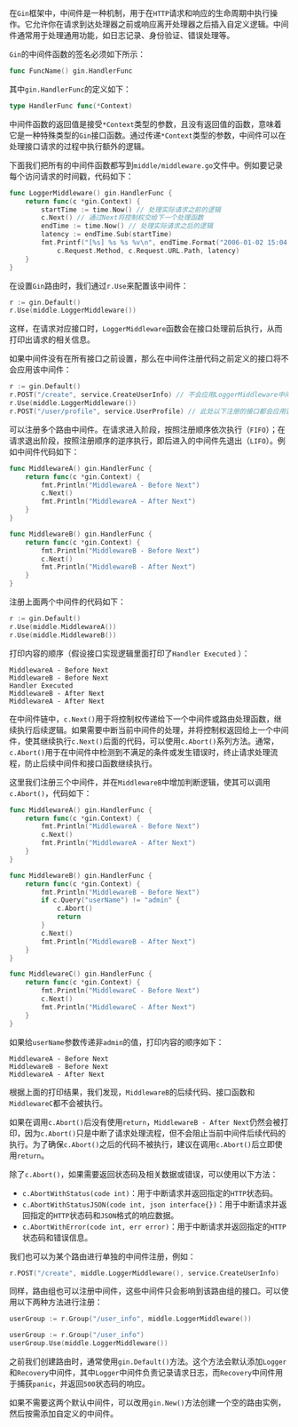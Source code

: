 在`Gin`框架中，中间件是一种机制，用于在`HTTP`请求和响应的生命周期中执行操作。它允许你在请求到达处理器之前或响应离开处理器之后插入自定义逻辑。中间件通常用于处理通用功能，如日志记录、身份验证、错误处理等。

`Gin`的中间件函数的签名必须如下所示：

```go
func FuncName() gin.HandlerFunc
```

其中`gin.HandlerFunc`的定义如下：

```go
type HandlerFunc func(*Context)
```

中间件函数的返回值是接受`*Context`类型的参数，且没有返回值的函数，意味着它是一种特殊类型的`Gin`接口函数。通过传递`*Context`类型的参数，中间件可以在处理接口请求的过程中执行额外的逻辑。

下面我们把所有的中间件函数都写到`middle/middleware.go`文件中。例如要记录每个访问请求的时间戳，代码如下：

```go
func LoggerMiddleware() gin.HandlerFunc {
	return func(c *gin.Context) {
		startTime := time.Now() // 处理实际请求之前的逻辑
		c.Next() // 通过Next将控制权交给下一个处理函数
		endTime := time.Now() // 处理实际请求之后的逻辑
		latency := endTime.Sub(startTime)
		fmt.Printf("[%s] %s %s %v\n", endTime.Format("2006-01-02 15:04:05"),
			c.Request.Method, c.Request.URL.Path, latency)
	}
}
```

在设置`Gin`路由时，我们通过`r.Use`来配置该中间件：

```go
r := gin.Default()
r.Use(middle.LoggerMiddleware())
```

这样，在请求对应接口时，`LoggerMiddleware`函数会在接口处理前后执行，从而打印出请求的相关信息。

如果中间件没有在所有接口之前设置，那么在中间件注册代码之前定义的接口将不会应用该中间件：

```go
r := gin.Default()
r.POST("/create", service.CreateUserInfo) // 不会应用LoggerMiddleware中间件
r.Use(middle.LoggerMiddleware())
r.POST("/user/profile", service.UserProfile) // 此处以下注册的接口都会应用该中间件
```

可以注册多个路由中间件。在请求进入阶段，按照注册顺序依次执行（`FIFO`）；在请求退出阶段，按照注册顺序的逆序执行，即后进入的中间件先退出（`LIFO`）。例如中间件代码如下：

```go
func MiddlewareA() gin.HandlerFunc {
	return func(c *gin.Context) {
		fmt.Println("MiddlewareA - Before Next")
		c.Next()
		fmt.Println("MiddlewareA - After Next")
	}
}

func MiddlewareB() gin.HandlerFunc {
	return func(c *gin.Context) {
		fmt.Println("MiddlewareB - Before Next")
		c.Next()
		fmt.Println("MiddlewareB - After Next")
	}
}
```

注册上面两个中间件的代码如下：
```go
r := gin.Default()
r.Use(middle.MiddlewareA())
r.Use(middle.MiddlewareB())
```

打印内容的顺序（假设接口实现逻辑里面打印了`Handler Executed` ）：

```
MiddlewareA - Before Next
MiddlewareB - Before Next
Handler Executed
MiddlewareB - After Next
MiddlewareA - After Next
```

在中间件链中，`c.Next()`用于将控制权传递给下一个中间件或路由处理函数，继续执行后续逻辑。如果需要中断当前中间件的处理，并将控制权返回给上一个中间件，使其继续执行`c.Next()`后面的代码，可以使用`c.Abort()`系列方法。通常，`c.Abort()`用于在中间件中检测到不满足的条件或发生错误时，终止请求处理流程，防止后续中间件和接口函数继续执行。

这里我们注册三个中间件，并在`MiddlewareB`中增加判断逻辑，使其可以调用`c.Abort()`，代码如下：

```go
func MiddlewareA() gin.HandlerFunc {
	return func(c *gin.Context) {
		fmt.Println("MiddlewareA - Before Next")
		c.Next()
		fmt.Println("MiddlewareA - After Next")
	}
}

func MiddlewareB() gin.HandlerFunc {
	return func(c *gin.Context) {
		fmt.Println("MiddlewareB - Before Next")
        if c.Query("userName") != "admin" {
            c.Abort()
            return
        }
		c.Next()
		fmt.Println("MiddlewareB - After Next")
	}
}

func MiddlewareC() gin.HandlerFunc {
	return func(c *gin.Context) {
		fmt.Println("MiddlewareC - Before Next")
		c.Next()
		fmt.Println("MiddlewareC - After Next")
	}
}
```

如果给`userName`参数传递非`admin`的值，打印内容的顺序如下：

```
MiddlewareA - Before Next
MiddlewareB - Before Next
MiddlewareA - After Next
```

根据上面的打印结果，我们发现，`MiddlewareB`的后续代码、接口函数和`MiddlewareC`都不会被执行。

如果在调用`c.Abort()`后没有使用`return`，`MiddlewareB - After Next`仍然会被打印，因为`c.Abort()`只是中断了请求处理流程，但不会阻止当前中间件后续代码的执行。为了确保`c.Abort()`之后的代码不被执行，建议在调用`c.Abort()`后立即使用`return`。

除了`c.Abort()`，如果需要返回状态码及相关数据或错误，可以使用以下方法：

- `c.AbortWithStatus(code int)`：用于中断请求并返回指定的`HTTP`状态码。
- `c.AbortWithStatusJSON(code int, json interface{})`：用于中断请求并返回指定的`HTTP`状态码和`JSON`格式的响应数据。
- `c.AbortWithError(code int, err error)`：用于中断请求并返回指定的`HTTP`状态码和错误信息。

我们也可以为某个路由进行单独的中间件注册，例如：

```go
r.POST("/create", middle.LoggerMiddleware(), service.CreateUserInfo)
```

同样，路由组也可以注册中间件，这些中间件只会影响到该路由组的接口。可以使用以下两种方法进行注册：

```go
userGroup := r.Group("/user_info", middle.LoggerMiddleware())

userGroup := r.Group("/user_info")
userGroup.Use(middle.LoggerMiddleware())
```

之前我们创建路由时，通常使用`gin.Default()`方法。这个方法会默认添加`Logger`和`Recovery`中间件，其中`Logger`中间件负责记录请求日志，而`Recovery`中间件用于捕获`panic`，并返回`500`状态码的响应。

如果不需要这两个默认中间件，可以改用`gin.New()`方法创建一个空的路由实例，然后按需添加自定义的中间件。